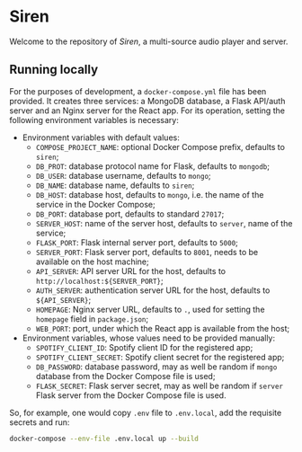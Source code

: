 # Siren

Welcome to the repository of _Siren_, a multi-source audio player and server.

## Running locally

For the purposes of development, a `docker-compose.yml` file has been provided. It creates three services: a MongoDB database, a Flask API/auth server and an Nginx server for the React app. For its operation, setting the following environment variables is necessary:

- Environment variables with default values:
  - `COMPOSE_PROJECT_NAME`: optional Docker Compose prefix, defaults to `siren`;
  - `DB_PROT`: database protocol name for Flask, defaults to `mongodb`;
  - `DB_USER`: database username, defaults to `mongo`;
  - `DB_NAME`: database name, defaults to `siren`;
  - `DB_HOST`: database host, defaults to `mongo`, i.e. the name of the service in the Docker Compose;
  - `DB_PORT`: database port, defaults to standard `27017`;
  - `SERVER_HOST`: name of the server host, defaults to `server`, name of the service;
  - `FLASK_PORT`: Flask internal server port, defaults to `5000`;
  - `SERVER_PORT`: Flask server port, defaults to `8001`, needs to be available on the host machine;
  - `API_SERVER`: API server URL for the host, defaults to `http://localhost:${SERVER_PORT}`;
  - `AUTH_SERVER`: authentication server URL for the host, defaults to `${API_SERVER}`;
  - `HOMEPAGE`: Nginx server URL, defaults to `.`, used for setting the `homepage` field in `package.json`;
  - `WEB_PORT`: port, under which the React app is available from the host;
- Environment variables, whose values need to be provided manually:
  - `SPOTIFY_CLIENT_ID`: Spotify client ID for the registered app;
  - `SPOTIFY_CLIENT_SECRET`: Spotify client secret for the registered app;
  - `DB_PASSWORD`: database password, may as well be random if `mongo` database from the Docker Compose file is used;
  - `FLASK_SECRET`: Flask server secret, may as well be random if `server` Flask server from the Docker Compose file is used.

So, for example, one would copy `.env` file to `.env.local`, add the requisite secrets and run:

```sh
docker-compose --env-file .env.local up --build
```
